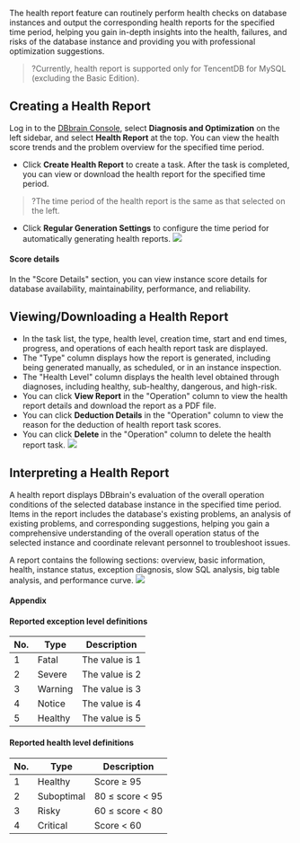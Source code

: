 The health report feature can routinely perform health checks on database instances and output the corresponding health reports for the specified time period, helping you gain in-depth insights into the health, failures, and risks of the database instance and providing you with professional optimization suggestions.

>?Currently, health report is supported only for TencentDB for MySQL (excluding the Basic Edition).

## Creating a Health Report
Log in to the [DBbrain Console](https://console.cloud.tencent.com/dbbrain/analysis), select **Diagnosis and Optimization** on the left sidebar, and select **Health Report** at the top. You can view the health score trends and the problem overview for the specified time period.
- Click **Create Health Report** to create a task. After the task is completed, you can view or download the health report for the specified time period.
>?The time period of the health report is the same as that selected on the left.
- Click **Regular Generation Settings** to configure the time period for automatically generating health reports.
![](https://main.qcloudimg.com/raw/60420696f50da3e8d4b2bd7de0a69065.png)

#### Score details
In the "Score Details" section, you can view instance score details for database availability, maintainability, performance, and reliability.

## Viewing/Downloading a Health Report
- In the task list, the type, health level, creation time, start and end times, progress, and operations of each health report task are displayed.
 - The "Type" column displays how the report is generated, including being generated manually, as scheduled, or in an instance inspection.
 - The "Health Level" column displays the health level obtained through diagnoses, including healthy, sub-healthy, dangerous, and high-risk.
- You can click **View Report** in the "Operation" column to view the health report details and download the report as a PDF file.
- You can click **Deduction Details** in the "Operation" column to view the reason for the deduction of health report task scores.
- You can click **Delete** in the "Operation" column to delete the health report task.
![](https://main.qcloudimg.com/raw/e533edfaf0b274b1d28921b323444de3.png)

## Interpreting a Health Report
A health report displays DBbrain's evaluation of the overall operation conditions of the selected database instance in the specified time period. Items in the report includes the database's existing problems, an analysis of existing problems, and corresponding suggestions, helping you gain a comprehensive understanding of the overall operation status of the selected instance and coordinate relevant personnel to troubleshoot issues.

A report contains the following sections: overview, basic information, health, instance status, exception diagnosis, slow SQL analysis, big table analysis, and performance curve.
![](https://main.qcloudimg.com/raw/7b72c424b10c1abd1572c0f6ee64f2de.png)

#### Appendix
#### Reported exception level definitions

| No. | Type | Description |
| ---- | ---- | ------ |
| 1 | Fatal | The value is 1 |
| 2 | Severe | The value is 2 |
| 3 | Warning | The value is 3 |
| 4 | Notice | The value is 4 |
| 5 | Healthy | The value is 5 |

#### Reported health level definitions
| No. | Type | Description |
| ---- | ------ | --------------------- |
| 1    | Healthy   | Score ≥ 95         |
| 2    | Suboptimal |80 ≤ score < 95 |
| 3    | Risky   | 60 ≤ score < 80 |
| 4    |  Critical  | Score < 60         |

